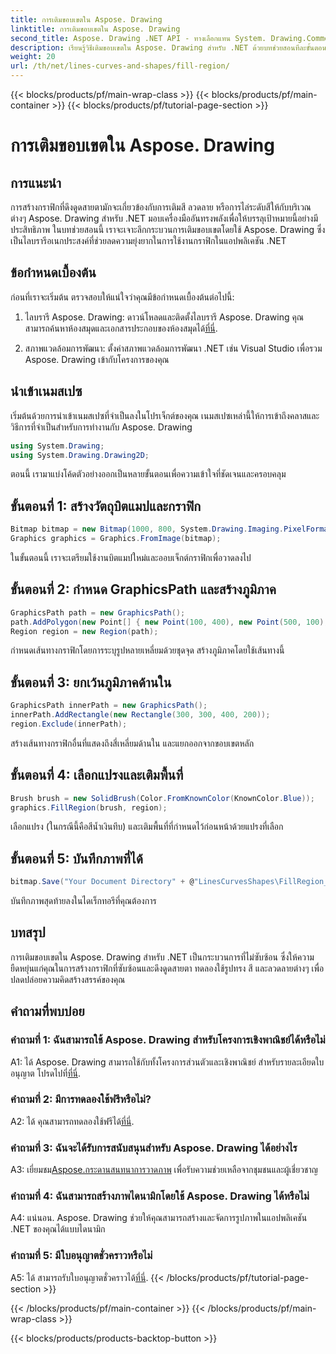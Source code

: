 ```yaml
---
title: การเติมขอบเขตใน Aspose. Drawing
linktitle: การเติมขอบเขตใน Aspose. Drawing
second_title: Aspose. Drawing .NET API - ทางเลือกแทน System. Drawing.Common
description: เรียนรู้วิธีเติมขอบเขตใน Aspose. Drawing สำหรับ .NET ด้วยบทช่วยสอนทีละขั้นตอนนี้ เสริมทักษะการออกแบบกราฟิกของคุณได้อย่างง่ายดาย
weight: 20
url: /th/net/lines-curves-and-shapes/fill-region/
---
```


{{< blocks/products/pf/main-wrap-class >}}
{{< blocks/products/pf/main-container >}}
{{< blocks/products/pf/tutorial-page-section >}}

# การเติมขอบเขตใน Aspose. Drawing

## การแนะนำ

การสร้างกราฟิกที่ดึงดูดสายตามักจะเกี่ยวข้องกับการเติมสี ลวดลาย หรือการไล่ระดับสีให้กับบริเวณต่างๆ Aspose. Drawing สำหรับ .NET มอบเครื่องมืออันทรงพลังเพื่อให้บรรลุเป้าหมายนี้อย่างมีประสิทธิภาพ ในบทช่วยสอนนี้ เราจะเจาะลึกกระบวนการเติมขอบเขตโดยใช้ Aspose. Drawing ซึ่งเป็นไลบรารีอเนกประสงค์ที่ช่วยลดความยุ่งยากในการใช้งานกราฟิกในแอปพลิเคชัน .NET

## ข้อกำหนดเบื้องต้น

ก่อนที่เราจะเริ่มต้น ตรวจสอบให้แน่ใจว่าคุณมีข้อกำหนดเบื้องต้นต่อไปนี้:

1.  ไลบรารี Aspose. Drawing: ดาวน์โหลดและติดตั้งไลบรารี Aspose. Drawing คุณสามารถค้นหาห้องสมุดและเอกสารประกอบของห้องสมุดได้[ที่นี่](https://reference.aspose.com/drawing/net/).

2. สภาพแวดล้อมการพัฒนา: ตั้งค่าสภาพแวดล้อมการพัฒนา .NET เช่น Visual Studio เพื่อรวม Aspose. Drawing เข้ากับโครงการของคุณ

## นำเข้าเนมสเปซ

เริ่มต้นด้วยการนำเข้าเนมสเปซที่จำเป็นลงในโปรเจ็กต์ของคุณ เนมสเปซเหล่านี้ให้การเข้าถึงคลาสและวิธีการที่จำเป็นสำหรับการทำงานกับ Aspose. Drawing

```csharp
using System.Drawing;
using System.Drawing.Drawing2D;
```


ตอนนี้ เรามาแบ่งโค้ดตัวอย่างออกเป็นหลายขั้นตอนเพื่อความเข้าใจที่ชัดเจนและครอบคลุม

## ขั้นตอนที่ 1: สร้างวัตถุบิตแมปและกราฟิก

```csharp
Bitmap bitmap = new Bitmap(1000, 800, System.Drawing.Imaging.PixelFormat.Format32bppPArgb);
Graphics graphics = Graphics.FromImage(bitmap);
```

ในขั้นตอนนี้ เราจะเตรียมใช้งานบิตแมปใหม่และออบเจ็กต์กราฟิกเพื่อวาดลงไป

## ขั้นตอนที่ 2: กำหนด GraphicsPath และสร้างภูมิภาค

```csharp
GraphicsPath path = new GraphicsPath();
path.AddPolygon(new Point[] { new Point(100, 400), new Point(500, 100), new Point(900, 400), new Point(500, 700) });
Region region = new Region(path);
```

กำหนดเส้นทางกราฟิกโดยการระบุรูปหลายเหลี่ยมด้วยชุดจุด สร้างภูมิภาคโดยใช้เส้นทางนี้

## ขั้นตอนที่ 3: ยกเว้นภูมิภาคด้านใน

```csharp
GraphicsPath innerPath = new GraphicsPath();
innerPath.AddRectangle(new Rectangle(300, 300, 400, 200));
region.Exclude(innerPath);
```

สร้างเส้นทางกราฟิกอื่นที่แสดงถึงสี่เหลี่ยมด้านใน และแยกออกจากขอบเขตหลัก

## ขั้นตอนที่ 4: เลือกแปรงและเติมพื้นที่

```csharp
Brush brush = new SolidBrush(Color.FromKnownColor(KnownColor.Blue));
graphics.FillRegion(brush, region);
```

เลือกแปรง (ในกรณีนี้คือสีน้ำเงินทึบ) และเติมพื้นที่ที่กำหนดไว้ก่อนหน้าด้วยแปรงที่เลือก

## ขั้นตอนที่ 5: บันทึกภาพที่ได้

```csharp
bitmap.Save("Your Document Directory" + @"LinesCurvesShapes\FillRegion_out.png");
```

บันทึกภาพสุดท้ายลงในไดเร็กทอรีที่คุณต้องการ

## บทสรุป

การเติมขอบเขตใน Aspose. Drawing สำหรับ .NET เป็นกระบวนการที่ไม่ซับซ้อน ซึ่งให้ความยืดหยุ่นแก่คุณในการสร้างกราฟิกที่ซับซ้อนและดึงดูดสายตา ทดลองใช้รูปทรง สี และลวดลายต่างๆ เพื่อปลดปล่อยความคิดสร้างสรรค์ของคุณ

## คำถามที่พบบ่อย

### คำถามที่ 1: ฉันสามารถใช้ Aspose. Drawing สำหรับโครงการเชิงพาณิชย์ได้หรือไม่

 A1: ได้ Aspose. Drawing สามารถใช้กับทั้งโครงการส่วนตัวและเชิงพาณิชย์ สำหรับรายละเอียดใบอนุญาต โปรดไปที่[ที่นี่](https://purchase.aspose.com/buy).

### คำถามที่ 2: มีการทดลองใช้ฟรีหรือไม่?

 A2: ได้ คุณสามารถทดลองใช้ฟรีได้[ที่นี่](https://releases.aspose.com/).

### คำถามที่ 3: ฉันจะได้รับการสนับสนุนสำหรับ Aspose. Drawing ได้อย่างไร

 A3: เยี่ยมชม[Aspose.กระดานสนทนาการวาดภาพ](https://forum.aspose.com/c/diagram/17) เพื่อรับความช่วยเหลือจากชุมชนและผู้เชี่ยวชาญ

### คำถามที่ 4: ฉันสามารถสร้างภาพไดนามิกโดยใช้ Aspose. Drawing ได้หรือไม่

A4: แน่นอน. Aspose. Drawing ช่วยให้คุณสามารถสร้างและจัดการรูปภาพในแอปพลิเคชัน .NET ของคุณได้แบบไดนามิก

### คำถามที่ 5: มีใบอนุญาตชั่วคราวหรือไม่

 A5: ได้ สามารถรับใบอนุญาตชั่วคราวได้[ที่นี่](https://purchase.aspose.com/temporary-license/).
{{< /blocks/products/pf/tutorial-page-section >}}

{{< /blocks/products/pf/main-container >}}
{{< /blocks/products/pf/main-wrap-class >}}

{{< blocks/products/products-backtop-button >}}

